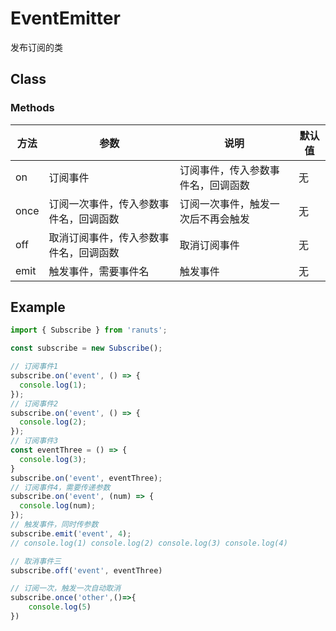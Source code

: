 # EventEmitter

发布订阅的类

## Class

### Methods

| 方法                    | 参数                     | 说明      | 默认值 |
| ---------------------- | ----------------------- | --------- | ------ |
| on                     | 订阅事件                  | 订阅事件，传入参数事件名，回调函数  | 无    |
| once                   | 订阅一次事件，传入参数事件名，回调函数          | 订阅一次事件，触发一次后不再会触发 | 无    |
| off                   | 取消订阅事件，传入参数事件名，回调函数          | 取消订阅事件 | 无    |
| emit                   | 触发事件，需要事件名          | 触发事件 | 无    |

## Example

```js
import { Subscribe } from 'ranuts';

const subscribe = new Subscribe();

// 订阅事件1
subscribe.on('event', () => {
  console.log(1);
});
// 订阅事件2
subscribe.on('event', () => {
  console.log(2);
});
// 订阅事件3
const eventThree = () => {
  console.log(3);
}
subscribe.on('event', eventThree);
// 订阅事件4，需要传递参数
subscribe.on('event', (num) => {
  console.log(num);
});
// 触发事件，同时传参数
subscribe.emit('event', 4);
// console.log(1) console.log(2) console.log(3) console.log(4)

// 取消事件三
subscribe.off('event', eventThree)

// 订阅一次，触发一次自动取消
subscribe.once('other',()=>{
    console.log(5)
})

```
